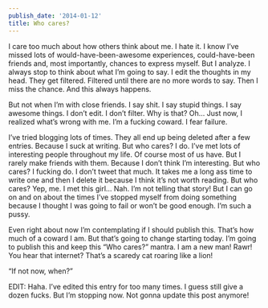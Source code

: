 ```yaml
---
publish_date: '2014-01-12'
title: Who cares?
---
```


I care too much about how others think about me. I hate it. I know I’ve missed
lots of would-have-been-awesome experiences, could-have-been friends and, most
importantly, chances to express myself. But I analyze. I always stop to think
about what I’m going to say. I edit the thoughts in my head. They get
filtered. Filtered until there are no more words to say. Then I miss the
chance. And this always happens.

But not when I’m with close friends. I say shit. I say stupid things. I say
awesome things. I don’t edit. I don’t filter. Why is that? Oh… Just now, I
realized what’s wrong with me. I’m a fucking coward. I fear failure.

I’ve tried blogging lots of times. They all end up being deleted after a few
entries. Because I suck at writing. But who cares? I do. I’ve met lots of
interesting people throughout my life. Of course most of us have. But I rarely
make friends with them. Because I don’t think I’m interesting. But who cares?
I fucking do. I don’t tweet that much. It takes me a long ass time to write
one and then I delete it because I think it’s not worth reading. But who
cares? Yep, me. I met this girl… Nah. I’m not telling that story! But I can go
on and on about the times I’ve stopped myself from doing something because I
thought I was going to fail or won’t be good enough. I’m such a pussy.

Even right about now I’m contemplating if I should publish this. That’s how
much of a coward I am. But that’s going to change starting today. I’m going to
publish this and keep this “Who cares?” mantra. I am a new man! Rawr! You hear
that internet? That’s a scaredy cat roaring like a lion!

“If not now, when?”

EDIT: Haha. I’ve edited this entry for too many times. I guess still give a
dozen fucks. But I’m stopping now. Not gonna update this post anymore!